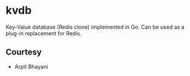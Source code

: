 # kvdb
Key-Value database (Redis clone) implemented in Go. Can be used as a plug-in replacement for Redis.


## Courtesy
- Arpit Bhayani

